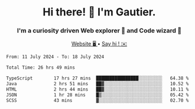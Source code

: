 <h1 align="center">Hi there! 👋 I'm Gautier.</h1>
<h3 align="center">I'm a curiosity driven Web explorer 🚀 and Code wizard 🧙</h3>

<p align="center">
  <a href="https://xisabla.github.io/">Website 🖥️ </a> •
  <a href="mailto:xisabla.dev@gmail.com">Say hi ! ✉️</a>
</p>

<!--START_SECTION:waka-->

```txt
From: 11 July 2024 - To: 18 July 2024

Total Time: 26 hrs 49 mins

TypeScript        17 hrs 27 mins  ████████████████░░░░░░░░░   64.38 %
Java              2 hrs 51 mins   ██▓░░░░░░░░░░░░░░░░░░░░░░   10.52 %
HTML              2 hrs 44 mins   ██▓░░░░░░░░░░░░░░░░░░░░░░   10.11 %
JSON              1 hr 28 mins    █▒░░░░░░░░░░░░░░░░░░░░░░░   05.42 %
SCSS              43 mins         ▓░░░░░░░░░░░░░░░░░░░░░░░░   02.70 %
```

<!--END_SECTION:waka-->
